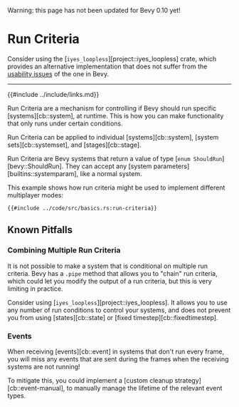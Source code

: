 Warning: this page has not been updated for Bevy 0.10 yet!

# Run Criteria

Consider using the [`iyes_loopless`][project::iyes_loopless] crate, which
provides an alternative implementation that does not suffer from the
[usability issues](#known-pitfalls) of the one in Bevy.

---

{{#include ../include/links.md}}

Run Criteria are a mechanism for controlling if Bevy should run specific
[systems][cb::system], at runtime. This is how you can make functionality
that only runs under certain conditions.

Run Criteria can be applied to individual [systems][cb::system], [system
sets][cb::systemset], and [stages][cb::stage].

Run Criteria are Bevy systems that return a value of type [`enum
ShouldRun`][bevy::ShouldRun]. They can accept any [system
parameters][builtins::systemparam], like a normal system.

This example shows how run criteria might be used to implement different
multiplayer modes:

```rust,no_run,noplayground
{{#include ../code/src/basics.rs:run-criteria}}
```

## Known Pitfalls

### Combining Multiple Run Criteria

It is not possible to make a system that is conditional on multiple run
criteria. Bevy has a `.pipe` method that allows you to "chain" run criteria,
which could let you modify the output of a run criteria, but this is very
limiting in practice.

Consider using [`iyes_loopless`][project::iyes_loopless]. It allows you to
use any number of run conditions to control your systems, and does not prevent
you from using [states][cb::state] or [fixed timestep][cb::fixedtimestep].

### Events

When receiving [events][cb::event] in systems that don't run every frame,
you will miss any events that are sent during the frames when the receiving
systems are not running!

To mitigate this, you could implement a [custom cleanup
strategy][cb::event-manual], to manually manage the lifetime of the relevant
event types.
